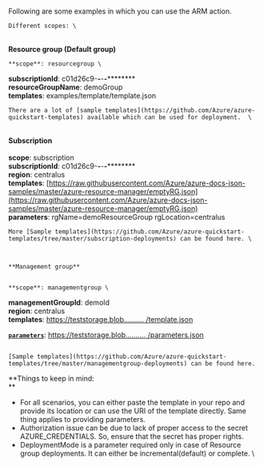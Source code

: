  \
	Following are some examples in which you can use the ARM action. 


    Different scopes: \
 \
**Resource group (Default group)**


    **scope**: resourcegroup \
**subscriptionId**: c01d26c9-****-****-****-************ \
**resourceGroupName**: demoGroup \
**templates**: examples/template/template.json


    There are a lot of [sample templates](https://github.com/Azure/azure-quickstart-templates) available which can be used for deployment.  \
 \
**Subscription \
 \
scope**: subscription \
**subscriptionId**: c01d26c9-****-****-****-************ \
**region**: centralus \
**templates**: [https://raw.githubusercontent.com/Azure/azure-docs-json-samples/master/azure-resource-manager/emptyRG.json](https://raw.githubusercontent.com/Azure/azure-docs-json-samples/master/azure-resource-manager/emptyRG.json) \
**parameters**: rgName=demoResourceGroup rgLocation=centralus


    More [Sample templates](https://github.com/Azure/azure-quickstart-templates/tree/master/subscription-deployments) can be found here. \



    **Management group**


    **scope**: managementgroup \
**managementGroupId**: demoId \
**region**: centralus \
**templates**: <span style="text-decoration:underline;">https://teststorage.blob.......... /template.json<code> \
<strong>parameters</strong></code></span>: <span style="text-decoration:underline;">https://teststorage.blob.......... /parameters.json<code> \
</code></span>


    [Sample templates](https://github.com/Azure/azure-quickstart-templates/tree/master/managementgroup-deployments) can be found here.

**Things to keep in mind: \
**



*   For all scenarios, you can either paste the template in your repo and provide its location or can use the URI of the template directly. Same thing applies to providing parameters.
*   Authorization issue can be due to lack of proper access to the secret AZURE_CREDENTIALS. So, ensure that the secret has proper rights.
*   DeploymentMode is a parameter required only in case of Resource group deployments. It can either be incremental(default) or complete. \
